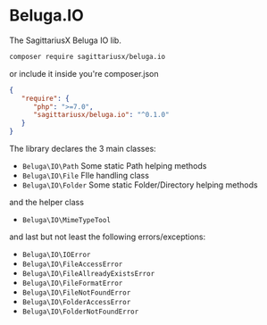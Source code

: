# Beluga.IO

The SagittariusX Beluga IO lib.

```bash
composer require sagittariusx/beluga.io
```

or include it inside you're composer.json

```json
{
   "require": {
      "php": ">=7.0",
      "sagittariusx/beluga.io": "^0.1.0"
   }
}
```

The library declares the 3 main classes:

* `Beluga\IO\Path` Some static Path helping methods
* `Beluga\IO\File` FIle handling class
* `Beluga\IO\Folder` Some static Folder/Directory helping methods

and the helper class

* `Beluga\IO\MimeTypeTool`


and last but not least the following errors/exceptions:

* `Beluga\IO\IOError`
* `Beluga\IO\FileAccessError`
* `Beluga\IO\FileAllreadyExistsError`
* `Beluga\IO\FileFormatError`
* `Beluga\IO\FileNotFoundError`
* `Beluga\IO\FolderAccessError`
* `Beluga\IO\FolderNotFoundError`